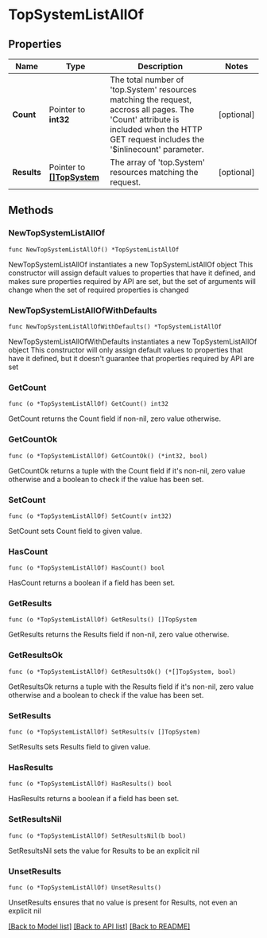 # TopSystemListAllOf

## Properties

Name | Type | Description | Notes
------------ | ------------- | ------------- | -------------
**Count** | Pointer to **int32** | The total number of &#39;top.System&#39; resources matching the request, accross all pages. The &#39;Count&#39; attribute is included when the HTTP GET request includes the &#39;$inlinecount&#39; parameter. | [optional] 
**Results** | Pointer to [**[]TopSystem**](TopSystem.md) | The array of &#39;top.System&#39; resources matching the request. | [optional] 

## Methods

### NewTopSystemListAllOf

`func NewTopSystemListAllOf() *TopSystemListAllOf`

NewTopSystemListAllOf instantiates a new TopSystemListAllOf object
This constructor will assign default values to properties that have it defined,
and makes sure properties required by API are set, but the set of arguments
will change when the set of required properties is changed

### NewTopSystemListAllOfWithDefaults

`func NewTopSystemListAllOfWithDefaults() *TopSystemListAllOf`

NewTopSystemListAllOfWithDefaults instantiates a new TopSystemListAllOf object
This constructor will only assign default values to properties that have it defined,
but it doesn't guarantee that properties required by API are set

### GetCount

`func (o *TopSystemListAllOf) GetCount() int32`

GetCount returns the Count field if non-nil, zero value otherwise.

### GetCountOk

`func (o *TopSystemListAllOf) GetCountOk() (*int32, bool)`

GetCountOk returns a tuple with the Count field if it's non-nil, zero value otherwise
and a boolean to check if the value has been set.

### SetCount

`func (o *TopSystemListAllOf) SetCount(v int32)`

SetCount sets Count field to given value.

### HasCount

`func (o *TopSystemListAllOf) HasCount() bool`

HasCount returns a boolean if a field has been set.

### GetResults

`func (o *TopSystemListAllOf) GetResults() []TopSystem`

GetResults returns the Results field if non-nil, zero value otherwise.

### GetResultsOk

`func (o *TopSystemListAllOf) GetResultsOk() (*[]TopSystem, bool)`

GetResultsOk returns a tuple with the Results field if it's non-nil, zero value otherwise
and a boolean to check if the value has been set.

### SetResults

`func (o *TopSystemListAllOf) SetResults(v []TopSystem)`

SetResults sets Results field to given value.

### HasResults

`func (o *TopSystemListAllOf) HasResults() bool`

HasResults returns a boolean if a field has been set.

### SetResultsNil

`func (o *TopSystemListAllOf) SetResultsNil(b bool)`

 SetResultsNil sets the value for Results to be an explicit nil

### UnsetResults
`func (o *TopSystemListAllOf) UnsetResults()`

UnsetResults ensures that no value is present for Results, not even an explicit nil

[[Back to Model list]](../README.md#documentation-for-models) [[Back to API list]](../README.md#documentation-for-api-endpoints) [[Back to README]](../README.md)


